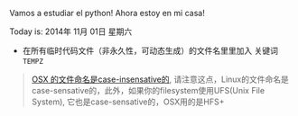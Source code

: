 Vamos a estudiar el python!
Ahora estoy en mi casa!

Today is:
2014年 11月 01日 星期六


* 在所有临时代码文件（非永久性，可动态生成）的文件名里里加入 关键词`TEMPZ`

> [OSX 的文件命名是case-insensative的](http://apple.stackexchange.com/questions/22297/is-bash-in-osx-case-insensitive), 请注意这点，Linux的文件命名是case-sensative的，此外，如果你的filesystem使用UFS(Unix File System), 它也是case-sensative的，OSX用的是HFS+
